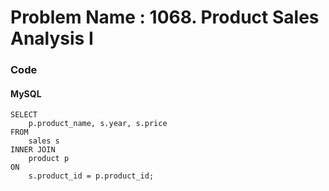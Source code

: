 # Problem Name : 1068. Product Sales Analysis I

### Code

#### MySQL

```
SELECT
    p.product_name, s.year, s.price
FROM
    sales s
INNER JOIN
    product p
ON
    s.product_id = p.product_id;
```
